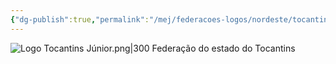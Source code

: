 ```yaml
---
{"dg-publish":true,"permalink":"/mej/federacoes-logos/nordeste/tocantins-junior/"}
---
```


![Logo Tocantins Júnior.png|300](/img/user/Imagens/Logos%20das%20Federa%C3%A7%C3%B5es/Logo%20Tocantins%20J%C3%BAnior.png)
Federação do estado do Tocantins